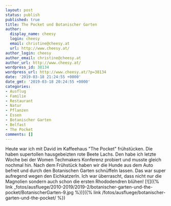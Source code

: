 ```yaml
---
layout: post
status: publish
published: true
title: The Pocket und Botanischer Garten
author:
  display_name: cheesy
  login: cheesy
  email: christine@cheesy.at
  url: http://www.cheesy.at/
author_login: cheesy
author_email: christine@cheesy.at
author_url: http://www.cheesy.at/
wordpress_id: 38134
wordpress_url: http://www.cheesy.at/?p=38134
date: '2019-03-18 21:24:55 +0000'
date_gmt: '2019-03-18 20:24:55 +0000'
categories:
- Ausflug
- Familie
- Restaurant
- Natur
- Pflanzen
- Essen
- Botanischer Garten
- Belfast
- The Pocket
comments: []
---
```

Heute war ich mit David im Kaffeehaus "The Pocket" frühstücken. Die haben supertollen hausgebeizten rote Beete Lachs. Den habe ich letzte Woche bei der Women Techmakers Konferenz probiert und musste gleich nochmal hin.
Nach dem Frühstück haben wir die Hunde aus dem Auto befreit und durch den Botanischen Garten schnüffeln lassen. Das war super aufregend wegen den Eichkatzerln. Ich war überrascht, dass nicht nur die Magnolien sondern auch schon die ersten Rhododendren blühen!
[![]({% link _fotos/ausfluege/2010-2019/2019-2/botanischer-garten-und-the-pocket/BotanischerGarten-9.jpg %})]({% link /fotos/ausfluege/botanischer-garten-und-the-pocket/ %})
